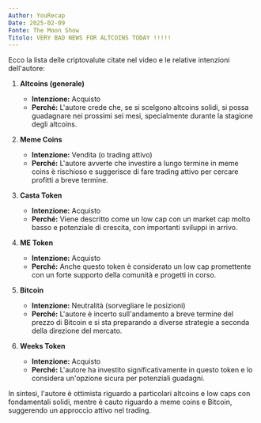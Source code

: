 ```yaml
---
Author: YouRecap
Date: 2025-02-09
Fonte: The Moon Show
Titolo: VERY BAD NEWS FOR ALTCOINS TODAY !!!!!
---
```


Ecco la lista delle criptovalute citate nel video e le relative intenzioni dell'autore:

1. **Altcoins (generale)** 
   - **Intenzione:** Acquisto
   - **Perché:** L'autore crede che, se si scelgono altcoins solidi, si possa guadagnare nei prossimi sei mesi, specialmente durante la stagione degli altcoins.

2. **Meme Coins**
   - **Intenzione:** Vendita (o trading attivo)
   - **Perché:** L'autore avverte che investire a lungo termine in meme coins è rischioso e suggerisce di fare trading attivo per cercare profitti a breve termine.

3. **Casta Token**
   - **Intenzione:** Acquisto
   - **Perché:** Viene descritto come un low cap con un market cap molto basso e potenziale di crescita, con importanti sviluppi in arrivo.

4. **ME Token**
   - **Intenzione:** Acquisto
   - **Perché:** Anche questo token è considerato un low cap promettente con un forte supporto della comunità e progetti in corso.

5. **Bitcoin**
   - **Intenzione:** Neutralità (sorvegliare le posizioni)
   - **Perché:** L'autore è incerto sull'andamento a breve termine del prezzo di Bitcoin e si sta preparando a diverse strategie a seconda della direzione del mercato.

6. **Weeks Token**
   - **Intenzione:** Acquisto
   - **Perché:** L'autore ha investito significativamente in questo token e lo considera un'opzione sicura per potenziali guadagni.

In sintesi, l'autore è ottimista riguardo a particolari altcoins e low caps con fondamentali solidi, mentre è cauto riguardo a meme coins e Bitcoin, suggerendo un approccio attivo nel trading.
